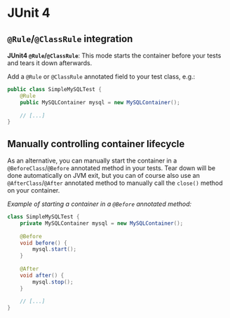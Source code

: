 # JUnit 4

## `@Rule`/`@ClassRule` integration

**JUnit4 `@Rule`/`@ClassRule`**: This mode starts the container before your tests and tears it down afterwards.

Add a `@Rule` or `@ClassRule` annotated field to your test class, e.g.:

```java
public class SimpleMySQLTest {
    @Rule
    public MySQLContainer mysql = new MySQLContainer();
    
    // [...]
}
```


## Manually controlling container lifecycle

As an alternative, you can manually start the container in a `@BeforeClass`/`@Before` annotated method in your tests. Tear down will be done automatically on JVM exit, but you can of course also use an `@AfterClass`/`@After` annotated method to manually call the `close()` method on your container.

*Example of starting a container in a `@Before` annotated method:*

```java
class SimpleMySQLTest {
    private MySQLContainer mysql = new MySQLContainer();
    
    @Before
    void before() {
        mysql.start();
    }
    
    @After
    void after() {
        mysql.stop();
    }
    
    // [...]
}
```

